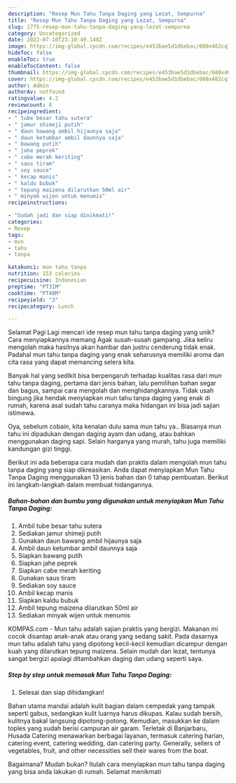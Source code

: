 ```yaml
---
description: "Resep Mun Tahu Tanpa Daging yang Lezat, Sempurna"
title: "Resep Mun Tahu Tanpa Daging yang Lezat, Sempurna"
slug: 1775-resep-mun-tahu-tanpa-daging-yang-lezat-sempurna
category: Uncategorized
date: 2022-07-10T23:10:49.148Z
image: https://img-global.cpcdn.com/recipes/e453bae5d1dbebac/680x482cq70/mun-tahu-tanpa-daging-foto-resep-utama.jpg
hideToc: false
enableToc: true
enableTocContent: false
thumbnail: https://img-global.cpcdn.com/recipes/e453bae5d1dbebac/680x482cq70/mun-tahu-tanpa-daging-foto-resep-utama.jpg
cover: https://img-global.cpcdn.com/recipes/e453bae5d1dbebac/680x482cq70/mun-tahu-tanpa-daging-foto-resep-utama.jpg
author: Admin
authorAv: notfound
ratingvalue: 4.2
reviewcount: 8
recipeingredient:
- " tube besar tahu sutera"
- " jamur shimeji putih"
- " daun bawang ambil hijaunya saja"
- " daun ketumbar ambil daunnya saja"
- " bawang putih"
- " jahe peprek"
- " cabe merah keriting"
- " saus tiram"
- " soy sauce"
- " kecap manis"
- " kaldu bubuk"
- " tepung maizena dilarutkan 50ml air"
- " minyak wijen untuk menumis"
recipeinstructions:

- "Sudah jadi dan siap dinikmati!"
categories:
- Resep
tags:
- mun
- tahu
- tanpa

katakunci: mun tahu tanpa 
nutrition: 153 calories
recipecuisine: Indonesian
preptime: "PT31M"
cooktime: "PT40M"
recipeyield: "3"
recipecategory: Lunch

---
```



Selamat Pagi Lagi mencari ide resep mun tahu tanpa daging yang unik? Cara menyiapkannya memang Agak susah-susah gampang. Jika keliru mengolah maka hasilnya akan hambar dan justru cenderung tidak enak. Padahal mun tahu tanpa daging yang enak seharusnya memiliki aroma dan cita rasa yang dapat memancing selera kita.


Banyak hal yang sedikit bisa berpengaruh terhadap kualitas rasa dari mun tahu tanpa daging, pertama dari jenis bahan, lalu pemilihan bahan segar dan bagus, sampai cara mengolah dan menghidangkannya. Tidak usah bingung jika hendak menyiapkan mun tahu tanpa daging yang enak di rumah, karena asal sudah tahu caranya maka hidangan ini bisa jadi sajian istimewa.

Oya, sebelum cobain, kita kenalan dulu sama mun tahu ya.. Biasanya mun tahu ini dipadukan dengan daging ayam dan udang, atau bahkan menggunakan daging sapi. Selain harganya yang murah, tahu juga memiliki kandungan gizi tinggi.


Berikut ini ada beberapa cara mudah dan praktis dalam mengolah mun tahu tanpa daging yang siap dikreasikan. Anda dapat menyiapkan Mun Tahu Tanpa Daging menggunakan 13 jenis bahan dan 0 tahap pembuatan. Berikut ini langkah-langkah dalam membuat hidangannya.

<!--inarticleads1-->

##### Bahan-bahan dan bumbu yang digunakan untuk menyiapkan Mun Tahu Tanpa Daging:

1. Ambil  tube besar tahu sutera
1. Sediakan  jamur shimeji putih
1. Gunakan  daun bawang ambil hijaunya saja
1. Ambil  daun ketumbar ambil daunnya saja
1. Siapkan  bawang putih
1. Siapkan  jahe peprek
1. Siapkan  cabe merah keriting
1. Gunakan  saus tiram
1. Sediakan  soy sauce
1. Ambil  kecap manis
1. Siapkan  kaldu bubuk
1. Ambil  tepung maizena dilarutkan 50ml air
1. Sediakan  minyak wijen untuk menumis


KOMPAS.com - Mun tahu adalah sajian praktis yang bergizi. Makanan ini cocok disantap anak-anak atau orang yang sedang sakit. Pada dasarnya mun tahu adalah tahu yang dipotong kecil-kecil kemudian dicampur dengan kuah yang dilarutkan tepung maizena. Selain mudah dan lezat, tentunya sangat bergizi apalagi ditambahkan daging dan udang seperti saya. 

<!--inarticleads2-->

##### Step by step untuk memasak Mun Tahu Tanpa Daging:


1. Selesai dan siap dihidangkan!

Bahan utama mandai adalah kulit bagian dalam cempedak yang tampak seperti gabus, sedangkan kulit luarnya harus dikupas. Kalau sudah bersih, kulitnya bakal langsung dipotong-potong. Kemudian, masukkan ke dalam toples yang sudah berisi campuran air garam. Terletak di Banjarbaru, Husada Catering menawarkan berbagai layanan, termasuk catering harian, catering event, catering wedding, dan catering party. Generally, sellers of vegetables, fruit, and other necessities sell their wares from the boat. 

Bagaimana? Mudah bukan? Itulah cara menyiapkan mun tahu tanpa daging yang bisa anda lakukan di rumah. Selamat menikmati
